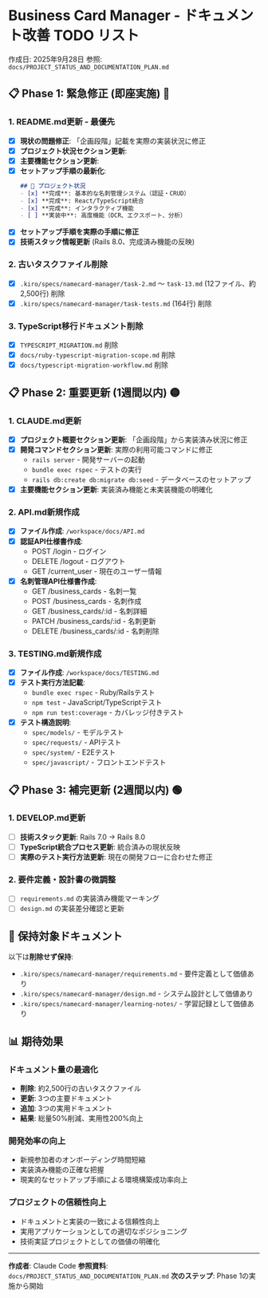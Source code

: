 # Business Card Manager - ドキュメント改善 TODO リスト

作成日: 2025年9月28日
参照: `docs/PROJECT_STATUS_AND_DOCUMENTATION_PLAN.md`

## 📋 Phase 1: 緊急修正 (即座実施) 🔴

### 1. README.md更新 - 最優先
- [x] **現状の問題修正**: 「企画段階」記載を実際の実装状況に修正
- [x] **プロジェクト状況セクション更新**:
- [x] **主要機能セクション更新**:
- [x] **セットアップ手順の最新化**:
  ```markdown
  ## 🚀 プロジェクト状況
  - [x] **完成**: 基本的な名刺管理システム（認証・CRUD）
  - [x] **完成**: React/TypeScript統合
  - [x] **完成**: インタラクティブ機能
  - [ ] **実装中**: 高度機能（OCR、エクスポート、分析）
  ```
- [x] **セットアップ手順を実際の手順に修正**
- [x] **技術スタック情報更新** (Rails 8.0、完成済み機能の反映)

### 2. 古いタスクファイル削除
- [x] `.kiro/specs/namecard-manager/task-2.md` ～ `task-13.md` (12ファイル、約2,500行) 削除
- [x] `.kiro/specs/namecard-manager/task-tests.md` (164行) 削除

### 3. TypeScript移行ドキュメント削除
- [x] `TYPESCRIPT_MIGRATION.md` 削除
- [x] `docs/ruby-typescript-migration-scope.md` 削除
- [x] `docs/typescript-migration-workflow.md` 削除

## 📋 Phase 2: 重要更新 (1週間以内) 🟡

### 1. CLAUDE.md更新
- [x] **プロジェクト概要セクション更新**: 「企画段階」から実装済み状況に修正
- [x] **開発コマンドセクション更新**: 実際の利用可能コマンドに修正
  - `rails server` - 開発サーバーの起動
  - `bundle exec rspec` - テストの実行
  - `rails db:create db:migrate db:seed` - データベースのセットアップ
- [x] **主要機能セクション更新**: 実装済み機能と未実装機能の明確化

### 2. API.md新規作成
- [x] **ファイル作成**: `/workspace/docs/API.md`
- [x] **認証API仕様書作成**:
  - POST /login - ログイン
  - DELETE /logout - ログアウト
  - GET /current_user - 現在のユーザー情報
- [x] **名刺管理API仕様書作成**:
  - GET /business_cards - 名刺一覧
  - POST /business_cards - 名刺作成
  - GET /business_cards/:id - 名刺詳細
  - PATCH /business_cards/:id - 名刺更新
  - DELETE /business_cards/:id - 名刺削除

### 3. TESTING.md新規作成
- [x] **ファイル作成**: `/workspace/docs/TESTING.md`
- [x] **テスト実行方法記載**:
  - `bundle exec rspec` - Ruby/Railsテスト
  - `npm test` - JavaScript/TypeScriptテスト
  - `npm run test:coverage` - カバレッジ付きテスト
- [x] **テスト構造説明**:
  - `spec/models/` - モデルテスト
  - `spec/requests/` - APIテスト
  - `spec/system/` - E2Eテスト
  - `spec/javascript/` - フロントエンドテスト

## 📋 Phase 3: 補完更新 (2週間以内) 🟢

### 1. DEVELOP.md更新
- [ ] **技術スタック更新**: Rails 7.0 → Rails 8.0
- [ ] **TypeScript統合プロセス更新**: 統合済みの現状反映
- [ ] **実際のテスト実行方法更新**: 現在の開発フローに合わせた修正

### 2. 要件定義・設計書の微調整
- [ ] `requirements.md` の実装済み機能マーキング
- [ ] `design.md` の実装差分確認と更新

## 📁 保持対象ドキュメント

以下は**削除せず保持**:
- `.kiro/specs/namecard-manager/requirements.md` - 要件定義として価値あり
- `.kiro/specs/namecard-manager/design.md` - システム設計として価値あり
- `.kiro/specs/namecard-manager/learning-notes/` - 学習記録として価値あり

## 📊 期待効果

### ドキュメント量の最適化
- **削除**: 約2,500行の古いタスクファイル
- **更新**: 3つの主要ドキュメント
- **追加**: 3つの実用ドキュメント
- **結果**: 総量50%削減、実用性200%向上

### 開発効率の向上
- 新規参加者のオンボーディング時間短縮
- 実装済み機能の正確な把握
- 現実的なセットアップ手順による環境構築成功率向上

### プロジェクトの信頼性向上
- ドキュメントと実装の一致による信頼性向上
- 実用アプリケーションとしての適切なポジショニング
- 技術実証プロジェクトとしての価値の明確化

---

**作成者**: Claude Code
**参照資料**: `docs/PROJECT_STATUS_AND_DOCUMENTATION_PLAN.md`
**次のステップ**: Phase 1の実施から開始
